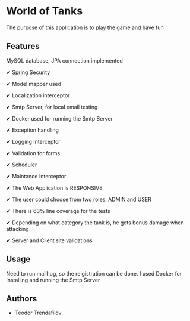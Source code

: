 # World of Tanks

The purpose of this application is to play the game and have fun

## Features

MySQL database, JPA connection implemented

✔ Spring Security

✔ Model mapper used

✔ Localization interceptor

✔ Smtp Server, for local email testing

✔ Docker used for running the Smtp Server

✔ Exception handling

✔ Logging Interceptor

✔ Validation for forms

✔ Scheduler

✔ Maintance Interceptor

✔ The Web Application is RESPONSIVE

✔ The user could choose from two roles: ADMIN and USER

✔ There is 63% line coverage for the tests

✔ Depending on what category the tank is, he gets bonus damage when attacking

✔ Server and Client site validations

## Usage

Need to run mailhog, so the reigistration can be done. I used Docker for installing and running the Smtp Server

## Authors

- Teodor Trendafilov




